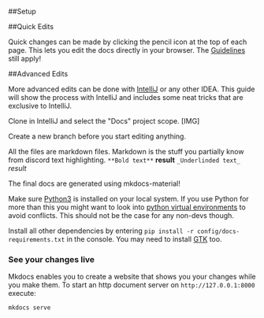 ##Setup 

##Quick Edits

Quick changes can be made by clicking the pencil icon at the top of each page. This lets you edit the docs directly in 
your browser. The [Guidelines](Guidelines.md) still apply!
 
##Advanced Edits

More advanced edits can be done with <a href="https://www.jetbrains.com/idea/download/" target="_blank"> IntelliJ</a> 
or any other IDEA. 
This guide will show the process with IntelliJ and includes some neat tricks that are exclusive to IntelliJ.
 
Clone in IntelliJ and select the "Docs" project scope.
[IMG]

Create a new branch before you start editing anything.

All the files are markdown files. Markdown is the stuff you partially know from discord text highlighting.
`**Bold text**`  **result**
`_Underlinded text_` _result_

The final docs are generated using mkdocs-material!

Make sure <a href="https://www.python.org/downloads/" target="_blank">Python3</a> is installed on your local system.
If you use Python for more than this you might want to look into <a href="https://docs.python.org/3/library/venv.html" target="_blank">python virtual environments</a> to avoid conflicts.
This should not be the case for any non-devs though.

Install all other dependencies by entering `pip install -r config/docs-requirements.txt` in the console.
You may need to install [GTK](https://www.gtk.org/) too.

### See your changes live
Mkdocs enables you to create a website that shows you your changes while you make them.
To start an http document server on `http://127.0.0.1:8000` execute:

```
mkdocs serve
```

